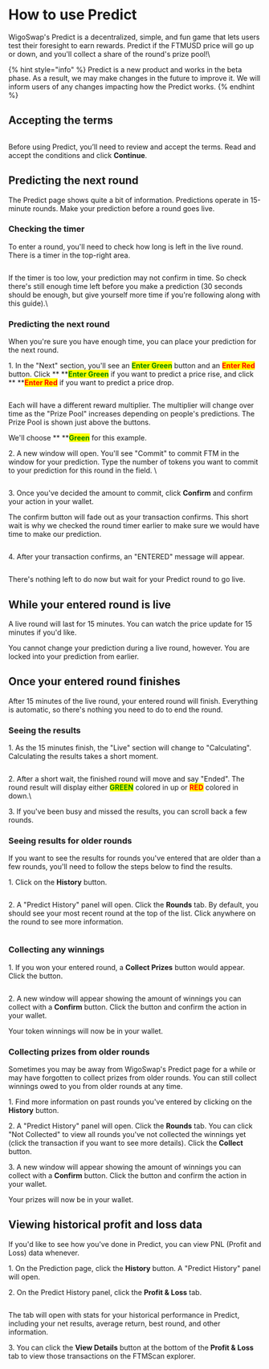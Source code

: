 # How to use Predict

WigoSwap's Predict is a decentralized, simple, and fun game that lets users test their foresight to earn rewards. Predict if the FTMUSD price will go up or down, and you'll collect a share of the round's prize pool!\


{% hint style="info" %}
Predict is a new product and works in the beta phase. As a result, we may make changes in the future to improve it. We will inform users of any changes impacting how the Predict works.
{% endhint %}

## Accepting the terms

<figure><img src="../../.gitbook/assets/Disc.jpg" alt=""><figcaption></figcaption></figure>

Before using Predict, you’ll need to review and accept the terms. Read and accept the conditions and click **Continue**.



## Predicting the next round

The Predict page shows quite a bit of information. Predictions operate in 15-minute rounds. Make your prediction before a round goes live.



### Checking the timer

To enter a round, you'll need to check how long is left in the live round. There is a timer in the top-right area.

<figure><img src="../../.gitbook/assets/PredictOverview.jpg" alt=""><figcaption></figcaption></figure>

If the timer is too low, your prediction may not confirm in time. So check there's still enough time left before you make a prediction (30 seconds should be enough, but give yourself more time if you're following along with this guide).\


### Predicting the next round

When you're sure you have enough time, you can place your prediction for the next round.

1\. In the "Next" section, you'll see an <mark style="color:green;">**Enter Green**</mark> button and an <mark style="color:red;">**Enter Red**</mark> button. Click ** **<mark style="color:green;">**Enter Green**</mark> if you want to predict a price rise, and click ** **<mark style="color:red;">**Enter Red**</mark> if you want to predict a price drop.

<figure><img src="../../.gitbook/assets/RedGreen.jpg" alt=""><figcaption></figcaption></figure>

Each will have a different reward multiplier. The multiplier will change over time as the "Prize Pool" increases depending on people's predictions. The Prize Pool is shown just above the buttons.

We'll choose ** **<mark style="color:green;">**Green**</mark> for this example.



2\. A new window will open. You'll see "Commit" to commit FTM in the window for your prediction. Type the number of tokens you want to commit to your prediction for this round in the field. \


<figure><img src="../../.gitbook/assets/Commit.jpg" alt=""><figcaption></figcaption></figure>

3\. Once you've decided the amount to commit, click **Confirm** and confirm your action in your wallet.

The confirm button will fade out as your transaction confirms. This short wait is why we checked the round timer earlier to make sure we would have time to make our prediction.

<figure><img src="../../.gitbook/assets/Confirm.jpg" alt=""><figcaption></figcaption></figure>

4\. After your transaction confirms, an "ENTERED" message will appear.

<figure><img src="../../.gitbook/assets/Entered.jpg" alt=""><figcaption></figcaption></figure>

There's nothing left to do now but wait for your Predict round to go live.

## While your entered round is live

A live round will last for 15 minutes. You can watch the price update for 15 minutes if you'd like.&#x20;

You cannot change your prediction during a live round, however. You are locked into your prediction from earlier.

## Once your entered round finishes

After 15 minutes of the live round, your entered round will finish. Everything is automatic, so there's nothing you need to do to end the round.

### Seeing the results

1\. As the 15 minutes finish, the "Live" section will change to "Calculating". Calculating the results takes a short moment.

<figure><img src="../../.gitbook/assets/Calculating (2).jpg" alt=""><figcaption></figcaption></figure>

2\. After a short wait, the finished round will move and say "Ended". The round result will display either <mark style="color:green;">**GREEN**</mark> colored in up or <mark style="color:red;">**RED**</mark> colored in down.\


3\. If you've been busy and missed the results, you can scroll back a few rounds.



### Seeing results for older rounds

If you want to see the results for rounds you've entered that are older than a few rounds, you'll need to follow the steps below to find the results.

1\. Click on the **History** button.

<figure><img src="../../.gitbook/assets/History.jpg" alt=""><figcaption></figcaption></figure>

2\. A "Predict History" panel will open. Click the **Rounds** tab. By default, you should see your most recent round at the top of the list. Click anywhere on the round to see more information.

<figure><img src="../../.gitbook/assets/Rounds.jpg" alt=""><figcaption></figcaption></figure>

### Collecting any winnings

1\. If you won your entered round, a **Collect Prizes** button would appear. Click the button.

<figure><img src="../../.gitbook/assets/Collect.jpg" alt=""><figcaption></figcaption></figure>

2\. A new window will appear showing the amount of winnings you can collect with a **Confirm** button. Click the button and confirm the action in your wallet.

Your token winnings will now be in your wallet.

###

### Collecting prizes from older rounds

Sometimes you may be away from WigoSwap's Predict page for a while or may have forgotten to collect prizes from older rounds. You can still collect winnings owed to you from older rounds at any time.



1\. Find more information on past rounds you've entered by clicking on the **History** button.

2\. A "Predict History" panel will open. Click the **Rounds** tab. You can click "Not Collected" to view all rounds you've not collected the winnings yet (click the transaction if you want to see more details). Click the **Collect** button.

3\. A new window will appear showing the amount of winnings you can collect with a **Confirm** button. Click the button and confirm the action in your wallet.

Your prizes will now be in your wallet.

## Viewing historical profit and loss data

If you'd like to see how you've done in Predict, you can view PNL (Profit and Loss) data whenever.



1\. On the Prediction page, click the **History** button. A "Predict History" panel will open.

2\. On the Predict History panel, click the **Profit & Loss** tab.

<figure><img src="../../.gitbook/assets/ProfitLoss.jpg" alt=""><figcaption></figcaption></figure>

The tab will open with stats for your historical performance in Predict, including your net results, average return, best round, and other information.

3\. You can click the **View Details** button at the bottom of the **Profit & Loss** tab to view those transactions on the FTMScan explorer.

